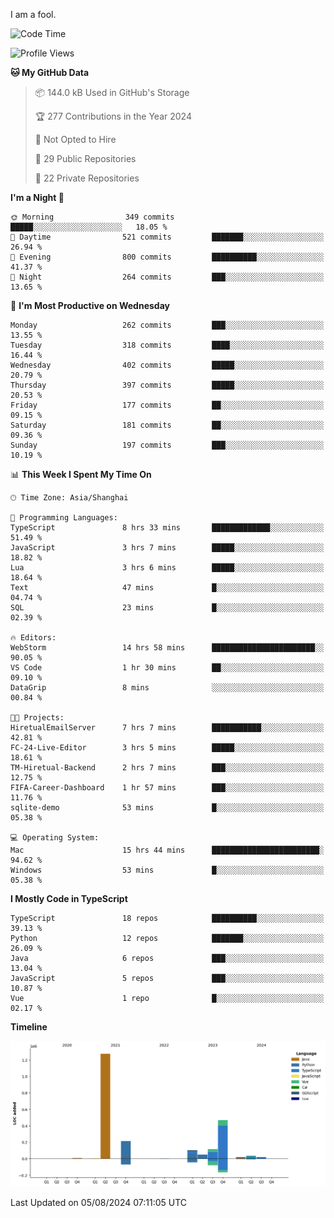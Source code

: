 I am a fool.

<!--START_SECTION:waka-->
![Code Time](http://img.shields.io/badge/Code%20Time-1%2C607%20hrs%204%20mins-blue)

![Profile Views](http://img.shields.io/badge/Profile%20Views-1-blue)

**🐱 My GitHub Data** 

> 📦 144.0 kB Used in GitHub's Storage 
 > 
> 🏆 277 Contributions in the Year 2024
 > 
> 🚫 Not Opted to Hire
 > 
> 📜 29 Public Repositories 
 > 
> 🔑 22 Private Repositories 
 > 
**I'm a Night 🦉** 

```text
🌞 Morning                349 commits         █████░░░░░░░░░░░░░░░░░░░░   18.05 % 
🌆 Daytime                521 commits         ███████░░░░░░░░░░░░░░░░░░   26.94 % 
🌃 Evening                800 commits         ██████████░░░░░░░░░░░░░░░   41.37 % 
🌙 Night                  264 commits         ███░░░░░░░░░░░░░░░░░░░░░░   13.65 % 
```
📅 **I'm Most Productive on Wednesday** 

```text
Monday                   262 commits         ███░░░░░░░░░░░░░░░░░░░░░░   13.55 % 
Tuesday                  318 commits         ████░░░░░░░░░░░░░░░░░░░░░   16.44 % 
Wednesday                402 commits         █████░░░░░░░░░░░░░░░░░░░░   20.79 % 
Thursday                 397 commits         █████░░░░░░░░░░░░░░░░░░░░   20.53 % 
Friday                   177 commits         ██░░░░░░░░░░░░░░░░░░░░░░░   09.15 % 
Saturday                 181 commits         ██░░░░░░░░░░░░░░░░░░░░░░░   09.36 % 
Sunday                   197 commits         ███░░░░░░░░░░░░░░░░░░░░░░   10.19 % 
```


📊 **This Week I Spent My Time On** 

```text
🕑︎ Time Zone: Asia/Shanghai

💬 Programming Languages: 
TypeScript               8 hrs 33 mins       █████████████░░░░░░░░░░░░   51.49 % 
JavaScript               3 hrs 7 mins        █████░░░░░░░░░░░░░░░░░░░░   18.82 % 
Lua                      3 hrs 6 mins        █████░░░░░░░░░░░░░░░░░░░░   18.64 % 
Text                     47 mins             █░░░░░░░░░░░░░░░░░░░░░░░░   04.74 % 
SQL                      23 mins             █░░░░░░░░░░░░░░░░░░░░░░░░   02.39 % 

🔥 Editors: 
WebStorm                 14 hrs 58 mins      ███████████████████████░░   90.05 % 
VS Code                  1 hr 30 mins        ██░░░░░░░░░░░░░░░░░░░░░░░   09.10 % 
DataGrip                 8 mins              ░░░░░░░░░░░░░░░░░░░░░░░░░   00.84 % 

🐱‍💻 Projects: 
HiretualEmailServer      7 hrs 7 mins        ███████████░░░░░░░░░░░░░░   42.81 % 
FC-24-Live-Editor        3 hrs 5 mins        █████░░░░░░░░░░░░░░░░░░░░   18.61 % 
TM-Hiretual-Backend      2 hrs 7 mins        ███░░░░░░░░░░░░░░░░░░░░░░   12.75 % 
FIFA-Career-Dashboard    1 hr 57 mins        ███░░░░░░░░░░░░░░░░░░░░░░   11.76 % 
sqlite-demo              53 mins             █░░░░░░░░░░░░░░░░░░░░░░░░   05.38 % 

💻 Operating System: 
Mac                      15 hrs 44 mins      ████████████████████████░   94.62 % 
Windows                  53 mins             █░░░░░░░░░░░░░░░░░░░░░░░░   05.38 % 
```

**I Mostly Code in TypeScript** 

```text
TypeScript               18 repos            ██████████░░░░░░░░░░░░░░░   39.13 % 
Python                   12 repos            ███████░░░░░░░░░░░░░░░░░░   26.09 % 
Java                     6 repos             ███░░░░░░░░░░░░░░░░░░░░░░   13.04 % 
JavaScript               5 repos             ███░░░░░░░░░░░░░░░░░░░░░░   10.87 % 
Vue                      1 repo              █░░░░░░░░░░░░░░░░░░░░░░░░   02.17 % 
```



**Timeline**

![Lines of Code chart](https://raw.githubusercontent.com/VeejaLiu/VeejaLiu/master/assets/bar_graph.png)


 Last Updated on 05/08/2024 07:11:05 UTC
<!--END_SECTION:waka-->
